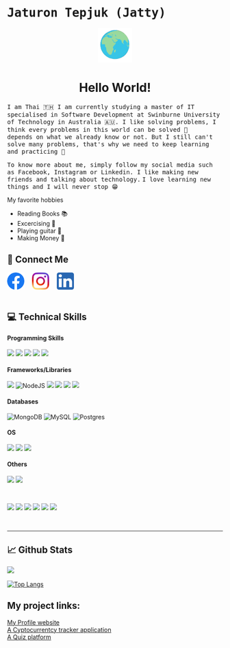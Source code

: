 # <samp>Jaturon Tepjuk (Jatty)</samp> 
 
<div align="center">
   <img width="80" src="asset/theWorld.gif"/>
  <h1>  Hello World!</h1>  
  
</div>

<samp>I am Thai 🇹🇭  I am currently studying a master of IT specialised in Software Development at Swinburne University of Technology in Australia 🇦🇺.  </samp>
<samp>I like solving problems, I think every problems in this world can be solved 🤗</samp><br>
<samp>depends on what we already know or not. But I still can't solve many problems, that's why we need to keep learning and practicing 🤜</samp>

<samp>To know more about me, simply follow my social media such as Facebook, Instagram or Linkedin. I like making new friends and talking about technology.</samp>
<samp>I love learning new things and I will never stop 😁</samp>

My favorite hobbies 
- Reading Books 📚
- Excercising 🏃
- Playing guitar 🎸
- Making Money 🤑

## 🤝 Connect Me

<a href="https://www.facebook.com/jaturon.tepjuk"><img src="asset/Facebook.png" width="40" /></a>&emsp;
<a href="https://www.instagram.com/jaturon_tepjuk/"><img src="asset/Instagram.png" width="40" /></a>&emsp;
<a href="https://www.linkedin.com/in/jaturon-tepjuk-310b94205/"><img src="asset/LinkedIn.png" width="40" /></a>&emsp;
<br/>
<br/>

## 💻 Technical Skills

#### Programming Skills
![](https://img.shields.io/badge/Java-ED8B00?style=for-the-badge&logo=java&logoColor=white)
![](https://img.shields.io/badge/JavaScript-323330?style=for-the-badge&logo=javascript&logoColor=F7DF1E)
![](https://img.shields.io/badge/Python-3776AB?style=for-the-badge&logo=python&logoColor=white)
![](https://img.shields.io/badge/HTML5-E34F26?style=for-the-badge&logo=html5&logoColor=white)
![](https://img.shields.io/badge/CSS3-1572B6?style=for-the-badge&logo=css3&logoColor=white)
 	
#### Frameworks/Libraries
![](https://img.shields.io/badge/Spring_Boot-F2F4F9?style=for-the-badge&logo=spring-boot)
![NodeJS](https://img.shields.io/badge/node.js-6DA55F?style=for-the-badge&logo=node.js&logoColor=white)
![](https://img.shields.io/badge/Django-092E20?style=for-the-badge&logo=django&logoColor=white)
![](https://img.shields.io/badge/React-20232A?style=for-the-badge&logo=react&logoColor=61DAFB)
![](https://img.shields.io/badge/Bootstrap-563D7C?style=for-the-badge&logo=bootstrap&logoColor=white)
![]( 	https://img.shields.io/badge/Tailwind_CSS-38B2AC?style=for-the-badge&logo=tailwind-css&logoColor=white)

#### Databases
![MongoDB](https://img.shields.io/badge/MongoDB-4EA94B?style=for-the-badge&logo=mongodb&logoColor=white)
![MySQL](https://img.shields.io/badge/MySQL-00000F?style=for-the-badge&logo=mysql&logoColor=white)
![Postgres](https://img.shields.io/badge/PostgreSQL-316192?style=for-the-badge&logo=postgresql&logoColor=white)

#### OS
![](https://img.shields.io/badge/Linux-FCC624?style=for-the-badge&logo=linux&logoColor=black)
![](https://img.shields.io/badge/mac%20os-000000?style=for-the-badge&logo=apple&logoColor=white)
![](https://img.shields.io/badge/Windows-0078D6?style=for-the-badge&logo=windows&logoColor=white)

#### Others

![](https://img.shields.io/badge/Amazon_AWS-232F3E?style=for-the-badge&logo=amazon-aws&logoColor=white)
![](https://img.shields.io/badge/Heroku-430098?style=for-the-badge&logo=heroku&logoColor=white)

</br>

![](https://img.shields.io/badge/Tools-Figma-informational?style=flat&logo=Figma&color=F24E1E)
![](https://img.shields.io/badge/Tools-NPM-informational?style=flat&logo=NPM&color=CB3837)
![](https://img.shields.io/badge/Tools-Yarn-informational?style=flat&logo=Yarn&color=2C8EBB)
![](https://img.shields.io/badge/Tools-Postman-informational?style=flat&logo=Postman&color=FF6C37)
![](https://img.shields.io/badge/Tools-Git-informational?style=flat&logo=Git&color=F05032)
![](https://img.shields.io/badge/Tools-GitHub-informational?style=flat&logo=GitHub&color=181717)

</br>

---
## :chart_with_upwards_trend: Github Stats

[![](https://github-readme-stats.vercel.app/api?username=Jattyz)](https://github.com/Jattyz)

[![Top Langs](https://github-readme-stats.vercel.app/api/top-langs/?username=Jattyz&layout=compact)](https://github.com/Jattyz)

## My project links:
<a target="blank" href="https://jattyz.github.io/portfolio/">My Profile website</a><br/>
<a target="_blank" href="https://api-tracker-jaturon.herokuapp.com">A Cyptocurrentcy tracker application</a> <br/>
<a target="_blank" href="https://jattyz.pythonanywhere.com">A Quiz platform</a>


